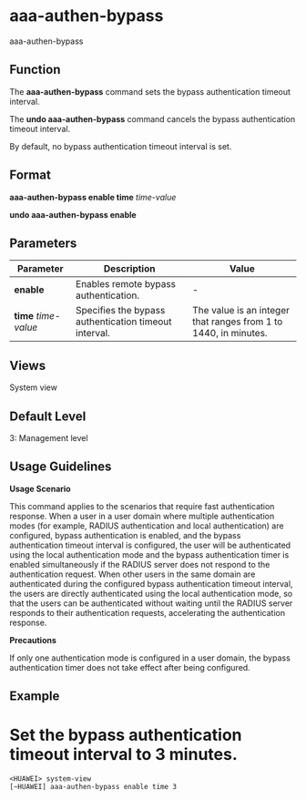 aaa-authen-bypass
=================

aaa-authen-bypass

Function
--------

The **aaa-authen-bypass** command sets the bypass authentication timeout interval.

The **undo aaa-authen-bypass** command cancels the bypass authentication timeout interval.

By default, no bypass authentication timeout interval is set.



Format
------

**aaa-authen-bypass enable time** *time-value*

**undo aaa-authen-bypass enable**



Parameters
----------

| Parameter | Description | Value |
| --- | --- | --- |
| **enable** | Enables remote bypass authentication. | - |
| **time** *time-value* | Specifies the bypass authentication timeout interval. | The value is an integer that ranges from 1 to 1440, in minutes. |




Views
-----

System view



Default Level
-------------

3: Management level



Usage Guidelines
----------------

**Usage Scenario**

This command applies to the scenarios that require fast authentication response. When a user in a user domain where multiple authentication modes (for example, RADIUS authentication and local authentication) are configured, bypass authentication is enabled, and the bypass authentication timeout interval is configured, the user will be authenticated using the local authentication mode and the bypass authentication timer is enabled simultaneously if the RADIUS server does not respond to the authentication request. When other users in the same domain are authenticated during the configured bypass authentication timeout interval, the users are directly authenticated using the local authentication mode, so that the users can be authenticated without waiting until the RADIUS server responds to their authentication requests, accelerating the authentication response.

**Precautions**

If only one authentication mode is configured in a user domain, the bypass authentication timer does not take effect after being configured.



Example
-------

# Set the bypass authentication timeout interval to 3 minutes.
```
<HUAWEI> system-view
[~HUAWEI] aaa-authen-bypass enable time 3

```